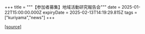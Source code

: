+++
title = """【参加者募集】地域活動研究報告会"""
date = 2025-01-22T15:00:00.000Z
expiryDate = 2025-02-13T14:19:29.815Z
tags = ["kuriyama","news"]
+++


[[source]](https://www.town.kuriyama.hokkaido.jp/site/kaigofukushi/30036.html)

